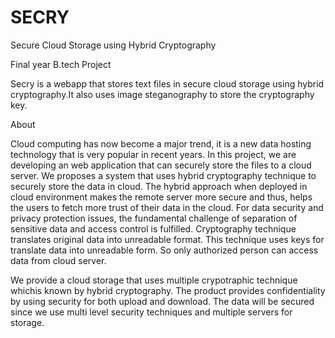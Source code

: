 # SECRY
Secure Cloud Storage using Hybrid Cryptography

Final year B.tech Project 


Secry is a webapp that stores text files in secure cloud storage using hybrid cryptography.It also uses image steganography to store the cryptography key.


About

   Cloud computing has now become a major trend, it is a new data hosting technology that is very popular in recent years. In this project, we are developing an web application that can securely store the files to a cloud server. We proposes a system that uses hybrid cryptography technique to securely store the data in cloud. The hybrid approach when deployed in cloud environment makes the remote server more secure and thus, helps the users to fetch more trust of their data in the cloud. For data security and privacy protection issues, the fundamental challenge of separation of sensitive data and access control is fulfilled. Cryptography technique translates original data into unreadable format. This technique uses keys for translate data into unreadable form. So only authorized person can access data from cloud server.

   We provide a cloud storage that uses multiple crypotraphic technique whichis known by hybrid cryptography. The product provides confidentiality by using security for both upload and download. The data will be secured since we use multi level security techniques and multiple servers for storage.
